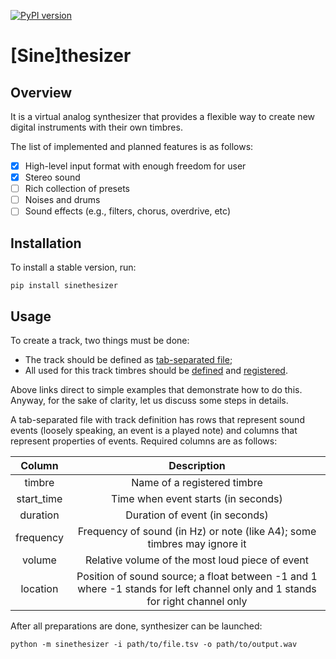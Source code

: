 [![PyPI version](https://badge.fury.io/py/sinethesizer.svg)](https://badge.fury.io/py/sinethesizer)

# [Sine]thesizer

## Overview

It is a virtual analog synthesizer that provides a flexible way to create new digital instruments with their own timbres.

The list of implemented and planned features is as follows:
- [x] High-level input format with enough freedom for user
- [x] Stereo sound
- [ ] Rich collection of presets
- [ ] Noises and drums
- [ ] Sound effects (e.g., filters, chorus, overdrive, etc)

## Installation

To install a stable version, run:
```
pip install sinethesizer
```

## Usage

To create a track, two things must be done:
* The track should be defined as [tab-separated file](https://github.com/Nikolay-Lysenko/sinethesizer/blob/master/docs/examples/scale.tsv);
* All used for this track timbres should be [defined](https://github.com/Nikolay-Lysenko/sinethesizer/blob/master/sinethesizer/presets/basic_timbres.py) and [registered](https://github.com/Nikolay-Lysenko/sinethesizer//blob/master/sinethesizer/presets/registry.py).

Above links direct to simple examples that demonstrate how to do this. Anyway, for the sake of clarity, let us discuss some steps in details.

A tab-separated file with track definition has rows that represent sound events (loosely speaking, an event is a played note) and columns that represent properties of events. Required columns are as follows:

Column | Description
:-----: | :---------:
timbre | Name of a registered timbre
start_time | Time when event starts (in seconds)
duration | Duration of event (in seconds)
frequency | Frequency of sound (in Hz) or note (like A4); some timbres may ignore it
volume | Relative volume of the most loud piece of event
location | Position of sound source; a float between -1 and 1 where -1 stands for left channel only and 1 stands for right channel only

After all preparations are done, synthesizer can be launched:
```
python -m sinethesizer -i path/to/file.tsv -o path/to/output.wav
```

